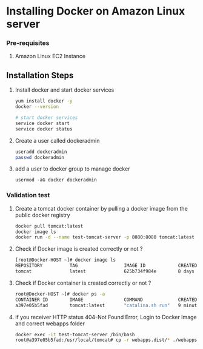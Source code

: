 # Installing Docker on Amazon Linux server

### Pre-requisites
1. Amazon Linux EC2 Instance

## Installation Steps

1. Install docker and start docker services
   ```sh 
   yum install docker -y
   docker --version 
   
   # start docker services
   service docker start
   service docker status
   ```
1. Create a user called dockeradmin
   ```sh
   useradd dockeradmin
   passwd dockeradmin
   ```
1. add a user to docker group to manage docker 
   ```
   usermod -aG docker dockeradmin
   ```
### Validation test
1. Create a tomcat docker container by pulling a docker image from the public docker registry
   ```sh
   docker pull tomcat:latest
   docker image ls
   docker run -d --name test-tomcat-server -p 8080:8080 tomcat:latest
   ```
2. Check if Docker image is created correctly or not ?
   ```sh
   [root@Docker-HOST ~]# docker image ls
   REPOSITORY          TAG                 IMAGE ID            CREATED             SIZE
   tomcat              latest              625b734f984e        8 days ago          648MB
    ```
3. Check if Docker container is created correctly or not ?
   ```sh
   root@Docker-HOST ~]# docker ps -a
   CONTAINER ID        IMAGE               COMMAND             CREATED             STATUS              PORTS                    NAMES
   a397e05b5fad        tomcat:latest       "catalina.sh run"   9 minutes ago       Up 9 minutes        0.0.0.0:8080->8080/tcp   test-tomcat-server
   ```
4. if you receiver HTTP status 404-Not Found Error, Login to Docker Image and correct webapps folder
   ```sh
   docker exec -it test-tomcat-server /bin/bash
   root@a397e05b5fad:/usr/local/tomcat# cp -r webapps.dist/* ./webapps
   ```

 
